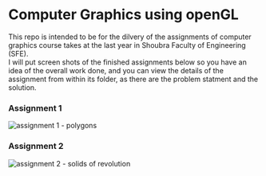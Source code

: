 # Computer Graphics using openGL
This repo is intended to be for the dilvery of the assignments of computer graphics course takes at the last year in Shoubra Faculty of Engineering (SFE).  
I will put screen shots of the finished assignments below so you have an idea of the overall work done, and you can view the details of the assignment from within its folder, as there are the problem statment and the solution.

### Assignment 1
![assignment 1 - polygons](https://i.imgur.com/x2A47Mj.png)

### Assignment 2
![assignment 2 - solids of revolution](https://i.imgur.com/nzTQI6I.gif)
